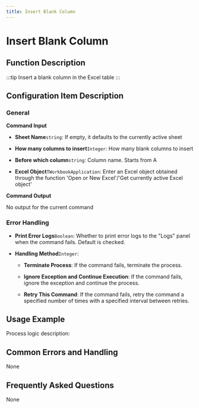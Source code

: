 ```yaml
---
title: Insert Blank Column
---
```


# Insert Blank Column

## Function Description

:::tip 
Insert a blank column in the Excel table
:::

## Configuration Item Description

### General

**Command Input**

- **Sheet Name**`string`: If empty, it defaults to the currently active sheet

- **How many columns to insert**`Integer`: How many blank columns to insert

- **Before which column**`string`: Column name. Starts from A

- **Excel Object**`TWorkbookApplication`: Enter an Excel object obtained through the function 'Open or New Excel'/'Get currently active Excel object'


**Command Output**

No output for the current command


### Error Handling

- **Print Error Logs**`Boolean`: Whether to print error logs to the "Logs" panel when the command fails. Default is checked. 

- **Handling Method**`Integer`:

    - **Terminate Process**: If the command fails, terminate the process.

    - **Ignore Exception and Continue Execution**: If the command fails, ignore the exception and continue the process.

    - **Retry This Command**: If the command fails, retry the command a specified number of times with a specified interval between retries.

## Usage Example

Process logic description:

## Common Errors and Handling

None

## Frequently Asked Questions

None

